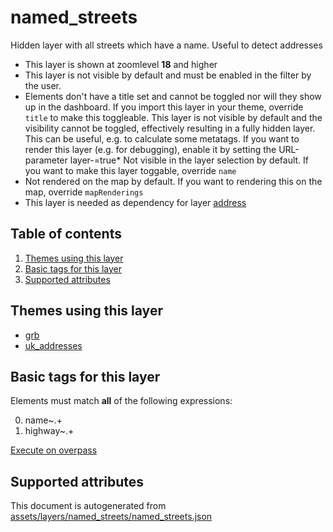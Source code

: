 [//]: # (WARNING: this file is automatically generated. Please find the sources at the bottom and edit those sources)

named\_streets
==============

Hidden layer with all streets which have a name. Useful to detect addresses

*   This layer is shown at zoomlevel **18** and higher
*   This layer is not visible by default and must be enabled in the filter by the user.
*   Elements don't have a title set and cannot be toggled nor will they show up in the dashboard. If you import this layer in your theme, override `title` to make this toggleable.
This layer is not visible by default and the visibility cannot be toggled, effectively resulting in a fully hidden layer. This can be useful, e.g. to calculate some metatags. If you want to render this layer (e.g. for debugging), enable it by setting the URL-parameter layer-=true*   Not visible in the layer selection by default. If you want to make this layer toggable, override `name`
*   Not rendered on the map by default. If you want to rendering this on the map, override `mapRenderings`
*   This layer is needed as dependency for layer [address](#address)

Table of contents
-----------------

1.  [Themes using this layer](#-themes-using-this-layer-)
2.  [Basic tags for this layer](#-basic-tags-for-this-layer-)
3.  [Supported attributes](#-supported-attributes-)

Themes using this layer
-----------------------

*   [grb](https://mapcomplete.org/grb)
*   [uk\_addresses](https://mapcomplete.org/uk_addresses)

Basic tags for this layer
-------------------------

Elements must match **all** of the following expressions:

0.  name~.+
1.  highway~.+

[Execute on overpass](http://overpass-turbo.eu/?Q=%5Bout%3Ajson%5D%5Btimeout%3A90%5D%3B%28%20%20%20%20nwr%5B%22name%22%5D%5B%22highway%22%5D%28%7B%7Bbbox%7D%7D%29%3B%0A%29%3Bout%20body%3B%3E%3Bout%20skel%20qt%3B)

Supported attributes
--------------------

This document is autogenerated from [assets/layers/named\_streets/named\_streets.json](https://github.com/pietervdvn/MapComplete/blob/develop/assets/layers/named_streets/named_streets.json)
